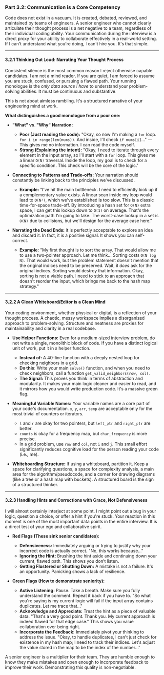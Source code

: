 ### **Part 3.2: Communication is a Core Competency**

Code does not exist in a vacuum. It is created, debated, reviewed, and maintained by teams of engineers. A senior engineer who cannot clearly articulate their thought process is a net negative to a team, regardless of their individual coding ability. Your communication during the interview is a direct proxy for your ability to collaborate effectively in a real-world setting. If I can't understand what you're doing, I can't hire you. It's that simple.

---

#### **3.2.1 Thinking Out Loud: Narrating Your Thought Process**

Consistent silence is the most common reason I reject otherwise capable candidates. I am not a mind reader. If you are quiet, I am forced to assume you are stuck, confused, or pursuing a flawed path. Your running monologue is the *only data source I have* to understand your problem-solving abilities. It must be continuous and substantive.

This is not about aimless rambling. It's a structured narrative of your engineering mind at work.

**What distinguishes a good monologue from a poor one:**

*   **"What" vs. "Why" Narration:**
    *   **Poor (Just reading the code):** "Okay, so now I'm making a `for` loop. `for i in range(len(nums))`. And inside, I'll check `if nums[i]`..." — This gives me no information. I can read the code myself.
    *   **Strong (Explaining the intent):** "Okay, I need to iterate through every element in the input array, so I'll start with a `for` loop. This gives me a linear `O(N)` traversal. Inside the loop, my goal is to check for a specific condition. This check will be the core of the logic."

*   **Connecting to Patterns and Trade-offs:** Your narration should constantly be linking back to the principles we've discussed.
    *   **Example:** "I've hit the main bottleneck. I need to efficiently look up if a complementary value exists. A linear scan inside my loop would lead to `O(N²)`, which we've established is too slow. This is a classic time-for-space trade-off. By introducing a hash set for `O(N)` extra space, I can get this lookup down to `O(1)` on average. That's the optimization path I'm going to take. The worst-case lookup in a set is `O(N)` due to collisions, but we'll design for the average case here."

*   **Narrating the Dead Ends:** It is perfectly acceptable to explore an idea and discard it. In fact, it is a positive signal. It shows you can self-correct.
    *   **Example:** "My first thought is to sort the array. That would allow me to use a two-pointer approach. Let me think... Sorting costs `O(N log N)`. That would work, but the problem statement doesn't mention that the original indices need to be preserved. Wait, it *does* ask for the original indices. Sorting would destroy that information. Okay, sorting is not a viable path. I need to stick to an approach that doesn't reorder the input, which brings me back to the hash map strategy."

---

#### **3.2.2 A Clean Whiteboard/Editor is a Clean Mind**

Your coding environment, whether physical or digital, is a reflection of your thought process. A chaotic, messy workspace implies a disorganized approach to problem-solving. Structure and neatness are proxies for maintainability and clarity in a real codebase.

*   **Use Helper Functions:** Even for a medium-sized interview problem, do not write a single, monolithic block of code. If you have a distinct logical unit of work, put it in a helper function.
    *   **Instead of:** A 40-line function with a deeply nested loop for checking neighbors in a grid.
    *   **Do this:** Write your main `solve()` function, and when you need to check neighbors, call a function `get_valid_neighbors(row, col)`.
    *   **The Signal:** This proves you think in terms of abstraction and modularity. It makes your main logic cleaner and easier to read, and it mirrors how you would write production code. It's a massive green flag.

*   **Meaningful Variable Names:** Your variable names are a core part of your code's documentation. `x`, `y`, `arr`, `temp` are acceptable only for the most trivial of counters or iterators.
    *   `l` and `r` are okay for two pointers, but `left_ptr` and `right_ptr` are better.
    *   `counts` is okay for a frequency map, but `char_frequency` is more precise.
    *   In a grid problem, use `row` and `col`, not `i` and `j`. This small effort significantly reduces cognitive load for the person reading your code (i.e., me).

*   **Whiteboarding Structure:** If using a whiteboard, partition it. Keep a space for clarifying questions, a space for complexity analysis, a main area for the algorithm/pseudocode, and a corner for drawing diagrams (like a tree or a hash map with buckets). A structured board is the sign of a structured thinker.

---

#### **3.2.3 Handling Hints and Corrections with Grace, Not Defensiveness**

I will almost certainly interject at some point. I might point out a bug in your logic, question a choice, or offer a hint if you're stuck. Your reaction in this moment is one of the most important data points in the entire interview. It is a direct test of your ego and collaborative spirit.

*   **Red Flags (These sink senior candidates):**
    *   **Defensiveness:** Immediately arguing or trying to justify why your incorrect code is actually correct. "No, this works because..."
    *   **Ignoring the Hint:** Brushing the hint aside and continuing down your current, flawed path. This shows you don't listen.
    *   **Getting Flustered or Shutting Down:** A mistake is not a failure. It's an opportunity. Panicking shows a lack of resilience.

*   **Green Flags (How to demonstrate seniority):**
    *   **Active Listening:** Pause. Take a breath. Make sure you fully understand the comment. Repeat it back if you have to. "So what you're saying is my current logic will fail if the input array contains duplicates. Let me trace that..."
    *   **Acknowledge and Appreciate:** Treat the hint as a piece of valuable data. "That's a very good point. Thank you. My current approach is indeed flawed for that edge case." This shows you value collaboration over being right.
    *   **Incorporate the Feedback:** Immediately pivot your thinking to address the issue. "Okay, to handle duplicates, I can't just check for existence in my hash map; I need to track their indices. Let's adjust the value stored in the map to be the index of the number..."

A senior engineer is a multiplier for their team. They are humble enough to know they make mistakes and open enough to incorporate feedback to improve their work. Demonstrating this quality is non-negotiable.